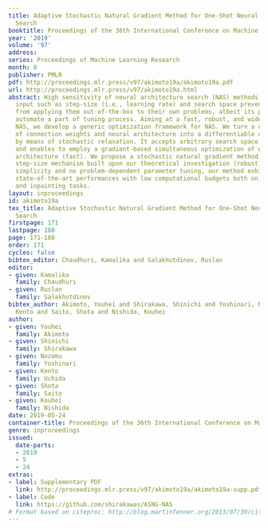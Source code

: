```yaml
---
title: Adaptive Stochastic Natural Gradient Method for One-Shot Neural Architecture
  Search
booktitle: Proceedings of the 36th International Conference on Machine Learning
year: '2019'
volume: '97'
address: 
series: Proceedings of Machine Learning Research
month: 0
publisher: PMLR
pdf: http://proceedings.mlr.press/v97/akimoto19a/akimoto19a.pdf
url: http://proceedings.mlr.press/v97/akimoto19a.html
abstract: High sensitivity of neural architecture search (NAS) methods against their
  input such as step-size (i.e., learning rate) and search space prevents practitioners
  from applying them out-of-the-box to their own problems, albeit its purpose is to
  automate a part of tuning process. Aiming at a fast, robust, and widely-applicable
  NAS, we develop a generic optimization framework for NAS. We turn a coupled optimization
  of connection weights and neural architecture into a differentiable optimization
  by means of stochastic relaxation. It accepts arbitrary search space (widely-applicable)
  and enables to employ a gradient-based simultaneous optimization of weights and
  architecture (fast). We propose a stochastic natural gradient method with an adaptive
  step-size mechanism built upon our theoretical investigation (robust). Despite its
  simplicity and no problem-dependent parameter tuning, our method exhibited near
  state-of-the-art performances with low computational budgets both on image classification
  and inpainting tasks.
layout: inproceedings
id: akimoto19a
tex_title: Adaptive Stochastic Natural Gradient Method for One-Shot Neural Architecture
  Search
firstpage: 171
lastpage: 180
page: 171-180
order: 171
cycles: false
bibtex_editor: Chaudhuri, Kamalika and Salakhutdinov, Ruslan
editor:
- given: Kamalika
  family: Chaudhuri
- given: Ruslan
  family: Salakhutdinov
bibtex_author: Akimoto, Youhei and Shirakawa, Shinichi and Yoshinari, Nozomu and Uchida,
  Kento and Saito, Shota and Nishida, Kouhei
author:
- given: Youhei
  family: Akimoto
- given: Shinichi
  family: Shirakawa
- given: Nozomu
  family: Yoshinari
- given: Kento
  family: Uchida
- given: Shota
  family: Saito
- given: Kouhei
  family: Nishida
date: 2019-05-24
container-title: Proceedings of the 36th International Conference on Machine Learning
genre: inproceedings
issued:
  date-parts:
  - 2019
  - 5
  - 24
extras:
- label: Supplementary PDF
  link: http://proceedings.mlr.press/v97/akimoto19a/akimoto19a-supp.pdf
- label: Code
  link: https://github.com/shirakawas/ASNG-NAS
# Format based on citeproc: http://blog.martinfenner.org/2013/07/30/citeproc-yaml-for-bibliographies/
---
```

